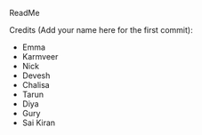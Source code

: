 ReadMe

Credits (Add your name here for the first commit):
- Emma
- Karmveer
- Nick
- Devesh
- Chalisa 
- Tarun
- Diya
- Gury
- Sai Kiran
